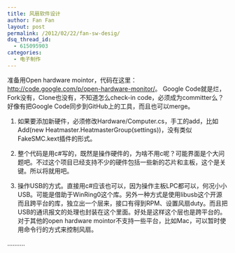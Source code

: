 ```yaml
---
title: 风扇软件设计
author: Fan Fan
layout: post
permalink: /2012/02/22/fan-sw-desig/
dsq_thread_id:
  - 615095903
categories:
  - 电子制作
---
```

准备用Open hardware mointor，代码在这里：<http://code.google.com/p/open-hardware-monitor/>。 Google Code就是烂，Fork没有，Clone也没有，不知道怎么check-in code，必须成为committer么？好像有把Google Code同步到GitHub上的工具，而且也可以merge。

1. 如果要添加新硬件，必须修改Hardware/Computer.cs，手工的add，比如Add(new Heatmaster.HeatmasterGroup(settings))，没有类似FakeSMC.kext插件的形式。

2. 整个代码是用c#写的，既然是操作硬件的，为啥不用c呢？可能界面是个大问题吧。不过这个项目已经支持不少的硬件包括一些新的芯片和主板，这个是关键。所以将就用吧。

3. 操作USB的方式。直接用c#应该也可以，因为操作主板LPC都可以，何况小小USB。可能是借助于WinRing0这个库。另外一种方式是使用libusb这个开源而且跨平台的库，独立出一个层来，接口有得到RPM、设置风扇duty。而且把USB的通讯报文的处理也封装在这个里面。好处是这样这个层也是跨平台的。对于其他的open hardware mointor不支持一些平台，比如Mac，可以暂时使用命令行的方式来控制风扇。

&#8230;&#8230;&#8230;.